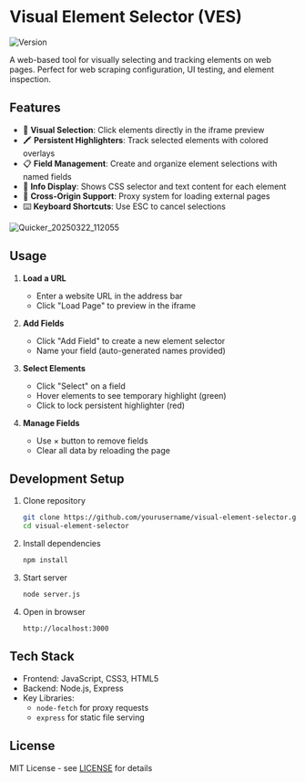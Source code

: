 # Visual Element Selector (VES)

![Version](https://img.shields.io/badge/version-1.0.0-blue.svg)

A web-based tool for visually selecting and tracking elements on web pages. Perfect for web scraping configuration, UI testing, and element inspection.

## Features

- 🎯 **Visual Selection**: Click elements directly in the iframe preview
- 🖍️ **Persistent Highlighters**: Track selected elements with colored overlays
- 📋 **Field Management**: Create and organize element selections with named fields
- 📜 **Info Display**: Shows CSS selector and text content for each element
- 🚀 **Cross-Origin Support**: Proxy system for loading external pages
- ⌨️ **Keyboard Shortcuts**: Use ESC to cancel selections

![Quicker_20250322_112055](https://github.com/user-attachments/assets/66144287-8cb4-4658-8fdf-3d18207a253b)

## Usage

1. **Load a URL**
   - Enter a website URL in the address bar
   - Click "Load Page" to preview in the iframe

2. **Add Fields**
   - Click "Add Field" to create a new element selector
   - Name your field (auto-generated names provided)

3. **Select Elements**
   - Click "Select" on a field
   - Hover elements to see temporary highlight (green)
   - Click to lock persistent highlighter (red)

4. **Manage Fields**
   - Use × button to remove fields
   - Clear all data by reloading the page

## Development Setup

1. Clone repository
   ```bash
   git clone https://github.com/yourusername/visual-element-selector.git
   cd visual-element-selector
   ```

2. Install dependencies
   ```bash
   npm install
   ```

3. Start server
   ```bash
   node server.js
   ```

4. Open in browser
   ```
   http://localhost:3000
   ```

## Tech Stack

- Frontend: JavaScript, CSS3, HTML5
- Backend: Node.js, Express
- Key Libraries: 
  - `node-fetch` for proxy requests
  - `express` for static file serving

## License

MIT License - see [LICENSE](LICENSE) for details 
